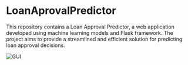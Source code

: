 # LoanAprovalPredictor
This repository contains a Loan Approval Predictor, a web application developed using machine learning models and Flask framework. The project aims to provide a streamlined and efficient solution for predicting loan approval decisions.

![GUI](https://github.com/krishnasainakka/LoanAprovalPredictor/assets/117358318/e891ee10-d626-4b6d-98eb-0c41c5e5a830)
